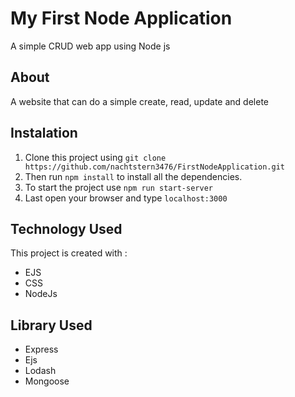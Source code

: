 # My First Node Application
A simple CRUD web app using Node js

## About
A website that can do a simple create, read, update and delete

## Instalation
1. Clone this project using `git clone https://github.com/nachtstern3476/FirstNodeApplication.git`
2. Then run `npm install` to install all the dependencies.
3. To start the project use `npm run start-server`
4. Last open your browser and type `localhost:3000`

## Technology Used
This project is created with :
* EJS
* CSS
* NodeJs
## Library Used
* Express
* Ejs
* Lodash
* Mongoose

